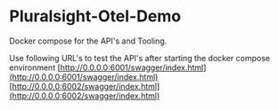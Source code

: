 # Pluralsight-Otel-Demo

Docker compose for the API's and Tooling.

Use following URL's to test the API's after starting the docker compose environment
[http://0.0.0.0:6001/swagger/index.html](http://0.0.0.0:6001/swagger/index.html)
[http://0.0.0.0:6002/swagger/index.html](http://0.0.0.0:6002/swagger/index.html)
